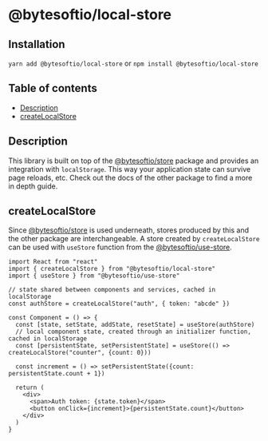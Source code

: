 # @bytesoftio/local-store

## Installation

`yarn add @bytesoftio/local-store` or `npm install @bytesoftio/local-store`

## Table of contents

<!-- START doctoc generated TOC please keep comment here to allow auto update -->
<!-- DON'T EDIT THIS SECTION, INSTEAD RE-RUN doctoc TO UPDATE -->


- [Description](#description)
- [createLocalStore](#createlocalstore)

<!-- END doctoc generated TOC please keep comment here to allow auto update -->

## Description

This library is built on top of the [@bytesoftio/store](https://github.com/bytesoftio/store) package and provides an integration with `localStorage`. This way your application state can survive page reloads, etc. Check out the docs of the other package to find a more in depth guide.

## createLocalStore

Since [@bytesoftio/store](https://github.com/bytesoftio/store) is used underneath, stores produced by this and the other package are interchangeable. A store created by `createLocalStore` can be used with `useStore` function from the [@bytesoftio/use-store](https://github.com/bytesoftio/use-store).

```tsx
import React from "react"
import { createLocalStore } from "@bytesoftio/local-store"
import { useStore } from "@bytesoftio/use-store"

// state shared between components and services, cached in localStorage
const authStore = createLocalStore("auth", { token: "abcde" })

const Component = () => {
  const [state, setState, addState, resetState] = useStore(authStore)
  // local component state, created through an initializer function, cached in localStorage
  const [persistentState, setPersistentState] = useStore(() => createLocalStore("counter", {count: 0}))

  const increment = () => setPersistentState({count: persistentState.count + 1})

  return (
    <div>
      <span>Auth token: {state.token}</span>
      <button onClick={increment}>{persistentState.count}</button>
    </div>
  )
}
```